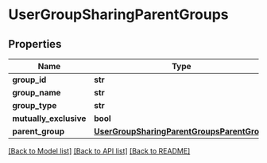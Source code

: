 # UserGroupSharingParentGroups

## Properties
Name | Type | Description | Notes
------------ | ------------- | ------------- | -------------
**group_id** | **str** |  | [optional] 
**group_name** | **str** |  | [optional] 
**group_type** | **str** |  | [optional] 
**mutually_exclusive** | **bool** |  | [optional] 
**parent_group** | [**UserGroupSharingParentGroupsParentGroup**](UserGroupSharingParentGroupsParentGroup.md) |  | [optional] 

[[Back to Model list]](../README.md#documentation-for-models) [[Back to API list]](../README.md#documentation-for-api-endpoints) [[Back to README]](../README.md)

